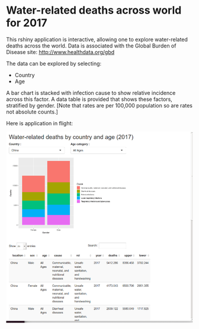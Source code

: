 # Water-related deaths across world for 2017

This rshiny application is interactive, allowing one to explore water-related deaths across the world.  Data is associated with the Global Burden of Disease site: http://www.healthdata.org/gbd

The data can be explored by selecting:
  - Country
  - Age

A bar chart is stacked with infection cause to show relative incidence across this factor.
A data table is provided that shows these factors, stratified by gender.
[Note that rates are per 100,000 population so are rates not absolute counts.]

Here is application in flight:

![](WaterDeaths2017.gif)
